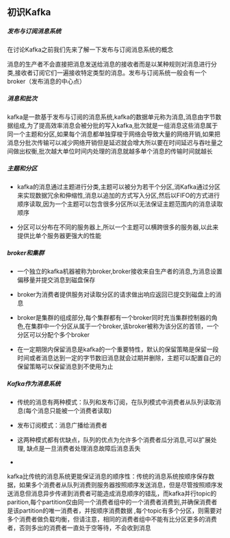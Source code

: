 ## 初识Kafka

##### 发布与订阅消息系统

在讨论Kafka之前我们先来了解一下发布与订阅消息系统的概念

消息的生产者不会直接把消息发送给消息的接收者而是以某种规则对消息进行分类,接收者订阅它们一遍接收特定类型的消息。发布与订阅系统一般会有一个broker（发布消息的中心点）

##### 消息和批次

kafka是一款基于发布与订阅的消息系统,kafka的数据单元称为消息,消息由字节数据组成,为了提高效率消息会被分批的写入kafka,批次就是一组消息这些消息属于同一个主题和分区,如果每个消息都单独穿梭于网络会导致大量的网络开销,如果把消息分批次传输可以减少网络开销但是延迟就会增大所以要在时间延迟与吞吐量之间做出权衡,批次越大单位时间内处理的消息就越多单个消息的传输时间就越长

##### 主题和分区

* kafka的消息通过主题进行分类,主题可以被分为若干个分区,消Kafka通过分区来实现数据冗余和伸缩性,消息以追加的方式写入分区,然后以FIFO的方式进行顺序读取,因为一个主题可以包含很多分区所以无法保证主题范围内的消息读取顺序

* 分区可以分布在不同的服务器上,所以一个主题可以横跨很多的服务器,以此来提供比单个服务器更强大的性能

##### broker和集群

* 一个独立的kafka机器被称为broker,broker接收来自生产者的消息,为消息设置偏移量并提交消息到磁盘保存

* broker为消费者提供服务对读取分区的请求做出响应返回已提交到磁盘上的消息

* broker是集群的组成部分,每个集群都有一个broker同时充当集群控制器的角色,在集群中一个分区从属于一个broker,该broker被称为该分区的首领，一个分区可以分配个多个broker

* 在一定期限内保留消息是kafka的一个重要特性，默认的保留策略是保留一段时间或者消息达到一定的字节数旧消息就会过期并删除，主题可以配置自己的保留策略可以保留消息到不使用为止

##### Kafka作为消息系统

* 传统的消息有两种模式：队列和发布订阅，在队列模式中消费者从队列读取消息(每个消息只能被一个消费者读取)
* 发布订阅模式：消息广播给消费者
* 这两种模式都有优缺点，队列的优点为允许多个消费者瓜分消息,可以扩展处理, 缺点是一旦消费者处理消息故障后消息丢失

*
kafka比传统的消息系统更能保证消息的顺序性：传统的消息系统按顺序保存数据，如果多个消费者从队列消费则服务器按照顺序发送消息，但是尽管按照顺序发送消息但消息异步传递到消费者可能造成消息顺序的错乱，而kafka并行topic的parition,每个partition仅由同一个消费者组中的一个消费者消费到,并确保消费者是该partition的唯一消费者，并按顺序消费数据 ,每个topic有多个分区，则需要对多个消费者做负载均衡，但请注意，相同的消费者组中不能有比分区更多的消费者，否则多出的消费者一直处于空等待，不会收到消息
